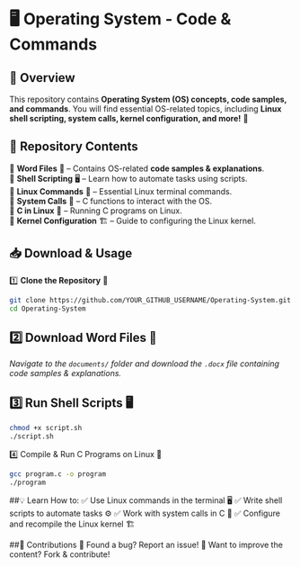 # 🖥️ Operating System - Code & Commands  
  

## 📌 Overview  
This repository contains **Operating System (OS) concepts, code samples, and commands**. You will find essential OS-related topics, including **Linux shell scripting, system calls, kernel configuration, and more!** 🐧  

## 📂 Repository Contents  
🔹 **Word Files** 📄 – Contains OS-related **code samples & explanations**.  
🔹 **Shell Scripting** 🖥️ – Learn how to automate tasks using scripts.  
🔹 **Linux Commands** 📜 – Essential Linux terminal commands.  
🔹 **System Calls** 🔗 – C functions to interact with the OS.  
🔹 **C in Linux** 🔧 – Running C programs on Linux.  
🔹 **Kernel Configuration** 🏗️ – Guide to configuring the Linux kernel.  

## 📥 Download & Usage  
1️⃣ **Clone the Repository** 📂  
```sh
git clone https://github.com/YOUR_GITHUB_USERNAME/Operating-System.git
cd Operating-System
```
## 2️⃣ Download Word Files 📄  
*Navigate to the `documents/` folder and download the `.docx` file containing code samples & explanations.*  

## 3️⃣ Run Shell Scripts 🖥️  
```sh
chmod +x script.sh  
./script.sh
```
4️⃣ Compile & Run C Programs on Linux 🔧
```sh
gcc program.c -o program  
./program  
```
##💡 Learn How to:
✅ Use Linux commands in the terminal 🖥️
✅ Write shell scripts to automate tasks ⚙️
✅ Work with system calls in C 🔗
✅ Configure and recompile the Linux kernel 🏗️

##🎯 Contributions
🔹 Found a bug? Report an issue!
🔹 Want to improve the content? Fork & contribute!
